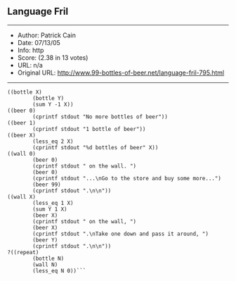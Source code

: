 
## Language Fril ##
---
- Author: Patrick Cain
- Date: 07/13/05
- Info: http
- Score:  (2.38 in 13 votes)
- URL: n/a
- Original URL: http://www.99-bottles-of-beer.net/language-fril-795.html
---

```((bottle 99))
((bottle X)
        (bottle Y)
        (sum Y -1 X))
((beer 0)
        (cprintf stdout "No more bottles of beer"))
((beer 1)
        (cprintf stdout "1 bottle of beer"))
((beer X)
        (less_eq 2 X)
        (cprintf stdout "%d bottles of beer" X))
((wall 0)
        (beer 0)
        (cprintf stdout " on the wall. ")
        (beer 0)
        (cprintf stdout "...\nGo to the store and buy some more...")
        (beer 99)
        (cprintf stdout ".\n\n"))
((wall X)
        (less_eq 1 X)
        (sum Y 1 X)
        (beer X)
        (cprintf stdout " on the wall, ") 
        (beer X)
        (cprintf stdout ".\nTake one down and pass it around, ")
        (beer Y)
        (cprintf stdout ".\n\n"))
?((repeat) 
        (bottle N)
        (wall N)
        (less_eq N 0))```